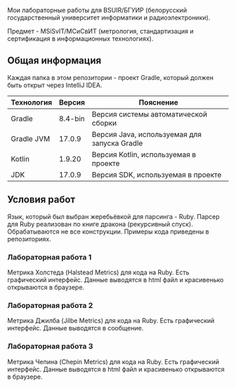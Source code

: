 Мои лабораторные работы для BSUIR/БГУИР (белорусский государственный университет информатики и радиоэлектроники).

Предмет - MSiSvIT/МСиСвИТ (метрология, стандартизация и сертификация в информационных технологиях).

## Общая информация

Каждая папка в этом репозитории - проект Gradle, который должен быть открыт через IntelliJ IDEA.

| Технология | Версия  | Пояснение                                    |
|------------|---------|----------------------------------------------|
| Gradle     | 8.4-bin | Версия системы автоматической сборки         |
| Gradle JVM | 17.0.9  | Версия Java, используемая для запуска Gradle |
| Kotlin     | 1.9.20  | Версия Kotlin, используемая в проекте        |
| JDK        | 17.0.9  | Версия SDK, используемая в проекте           |

## Условия работ

Язык, который был выбран жеребьёвкой для парсинга - Ruby.  Парсер для Ruby реализован по книге дракона (рекурсивный спуск).  Обрабатываются не все конструкции. Примеры кода приведены в репозиториях.

### Лабораторная работа 1

Метрика Холстеда (Halstead Metrics) для кода на Ruby. Есть графический интерфейс. Данные выводятся в html файл и красивенько открываются в браузере.

### Лабораторная работа 2

Метрика Джилба (Jilbe Metrics) для кода на Ruby. Есть графический интерфейс. Данные выводятся в сообщение.

### Лабораторная работа 3

Метрика Чепина (Chepin Metrics) для кода на Ruby. Есть графический интерфейс. Данные выводятся в html файл и красивенько открываются в браузере.
